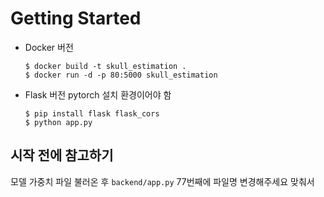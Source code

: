 # Getting Started
- Docker 버전
    ```
    $ docker build -t skull_estimation .
    $ docker run -d -p 80:5000 skull_estimation
    ```

- Flask 버전
    pytorch 설치 환경이어야 함
    ```
    $ pip install flask flask_cors
    $ python app.py
    ```

## 시작 전에 참고하기

모델 가중치 파일 불러온 후 `backend/app.py` 77번째에 파일명 변경해주세요 맞춰서
